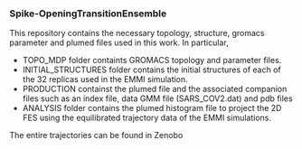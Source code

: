 ### Spike-OpeningTransitionEnsemble

This repository contains the necessary topology, structure, gromacs parameter and plumed files used in this work. In particular,
- TOPO_MDP folder containts GROMACS topology and parameter files. 
- INITIAL_STRUCTURES folder contains the initial structures of each of the 32 replicas used in the EMMI simulation. 
- PRODUCTION containst the plumed file and the associated companion files such as an index file, data GMM file (SARS_COV2.dat) and pdb files 
- ANALYSIS folder contains the plumed histogram file to project the 2D FES using the equilibrated trajectory data of the EMMI simulations. 

The entire trajectories can be found in Zenobo


